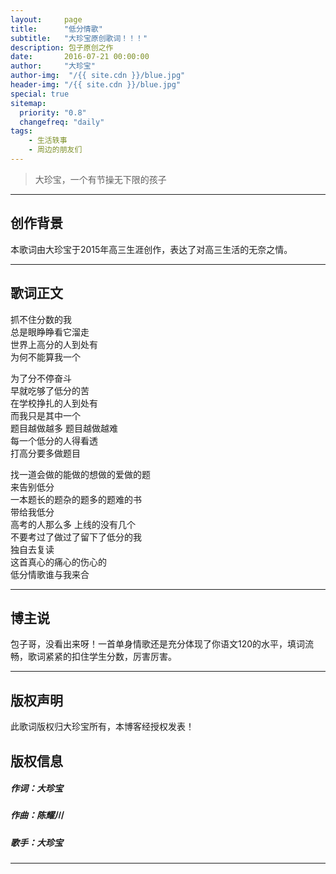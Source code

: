 ```yaml
---
layout:     page
title:      "低分情歌"
subtitle:   "大珍宝原创歌词！！！"
description: 包子原创之作
date:       2016-07-21 00:00:00
author:     "大珍宝"
author-img:  "/{{ site.cdn }}/blue.jpg"
header-img: "/{{ site.cdn }}/blue.jpg"
special: true
sitemap:
  priority: "0.8"
  changefreq: "daily"
tags:
    - 生活轶事
    - 周边的朋友们
---
```


> 大珍宝，一个有节操无下限的孩子

---

## 创作背景
本歌词由大珍宝于2015年高三生涯创作，表达了对高三生活的无奈之情。

---

## 歌词正文

抓不住分数的我<br>
总是眼睁睁看它溜走<br>
世界上高分的人到处有<br>
为何不能算我一个<br>

为了分不停奋斗<br>
早就吃够了低分的苦<br>
在学校挣扎的人到处有<br>
而我只是其中一个<br>
题目越做越多 题目越做越难<br>
每一个低分的人得看透<br>
打高分要多做题目<br>

找一道会做的能做的想做的爱做的题<br>
来告别低分<br>
一本题长的题杂的题多的题难的书<br>
带给我低分<br>
高考的人那么多 上线的没有几个<br>
不要考过了做过了留下了低分的我<br>
独自去复读<br>
这首真心的痛心的伤心的<br>
低分情歌谁与我来合<br>

---

## 博主说
包子哥，没看出来呀！一首单身情歌还是充分体现了你语文120的水平，填词流畅，歌词紧紧的扣住学生分数，厉害厉害。

---

## 版权声明
此歌词版权归大珍宝所有，本博客经授权发表！

## 版权信息

##### 作词：大珍宝

##### 作曲：陈耀川

##### 歌手：大珍宝

---
